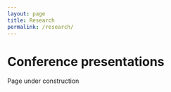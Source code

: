 ```yaml
---
layout: page
title: Research
permalink: /research/
---
```


# Conference presentations

Page under construction
